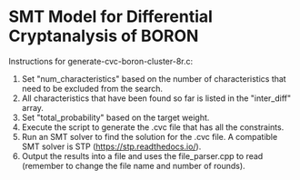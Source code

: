 # SMT Model for Differential Cryptanalysis of BORON
Instructions for generate-cvc-boron-cluster-8r.c:
1. Set "num_characteristics" based on the number of characteristics that need to be excluded from the search.
2. All characteristics that have been found so far is listed in the "inter_diff" array. 
3. Set "total_probability" based on the target weight.
4. Execute the script to generate the .cvc file that has all the constraints.
5. Run an SMT solver to find the solution for the .cvc file. A compatible SMT solver is STP (https://stp.readthedocs.io/).
6. Output the results into a file and uses the file_parser.cpp to read (remember to change the file name and number of rounds).



